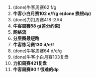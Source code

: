 1. (done)牛客周赛62 f/g 
2. **牛客小白月赛102 e/f/g  e(done 换根dp)**
3. (done)力扣周赛418 t3/t4
4. **牛客周赛58 g(差分约束)**
5. **网络流**
6. **分层图最短路**
7. **牛客练习赛130 d/e/f**
8. (done)牛客周赛64 d/e/g 
9. (done)牛客小白月赛103复盘
10. **力扣周赛421复盘**
11. **牛客周赛90  f 很难的dp**

